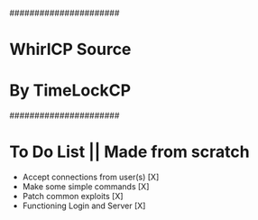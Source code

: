 ######################
#   WhirlCP Source   #
#   By TimeLockCP    #
######################


To Do List || Made from scratch
===============================

- Accept connections from user(s) [X]
- Make some simple commands [X]
- Patch common exploits [X]
- Functioning Login and Server [X]
